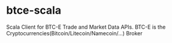 btce-scala
==========

Scala Client for BTC-E Trade and Market Data APIs. BTC-E is the Cryptocurrencies(Bitcoin/Litecoin/Namecoin/...) Broker